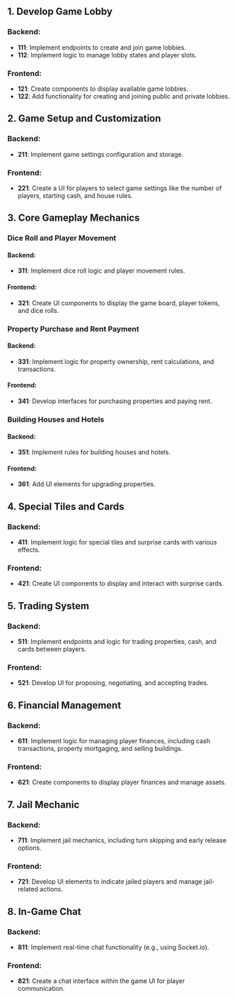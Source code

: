 ## 1. Develop Game Lobby
### Backend:
- **111**: Implement endpoints to create and join game lobbies.
- **112**: Implement logic to manage lobby states and player slots.

### Frontend:
- **121**: Create components to display available game lobbies.
- **122**: Add functionality for creating and joining public and private lobbies.

## 2. Game Setup and Customization
### Backend:
- **211**: Implement game settings configuration and storage.

### Frontend:
- **221**: Create a UI for players to select game settings like the number of players, starting cash, and house rules.

## 3. Core Gameplay Mechanics
### Dice Roll and Player Movement
#### Backend:
- **311**: Implement dice roll logic and player movement rules.

#### Frontend:
- **321**: Create UI components to display the game board, player tokens, and dice rolls.

### Property Purchase and Rent Payment
#### Backend:
- **331**: Implement logic for property ownership, rent calculations, and transactions.

#### Frontend:
- **341**: Develop interfaces for purchasing properties and paying rent.

### Building Houses and Hotels
#### Backend:
- **351**: Implement rules for building houses and hotels.

#### Frontend:
- **361**: Add UI elements for upgrading properties.

## 4. Special Tiles and Cards
### Backend:
- **411**: Implement logic for special tiles and surprise cards with various effects.

### Frontend:
- **421**: Create UI components to display and interact with surprise cards.

## 5. Trading System
### Backend:
- **511**: Implement endpoints and logic for trading properties, cash, and cards between players.

### Frontend:
- **521**: Develop UI for proposing, negotiating, and accepting trades.

## 6. Financial Management
### Backend:
- **611**: Implement logic for managing player finances, including cash transactions, property mortgaging, and selling buildings.

### Frontend:
- **621**: Create components to display player finances and manage assets.

## 7. Jail Mechanic
### Backend:
- **711**: Implement jail mechanics, including turn skipping and early release options.

### Frontend:
- **721**: Develop UI elements to indicate jailed players and manage jail-related actions.

## 8. In-Game Chat
### Backend:
- **811**: Implement real-time chat functionality (e.g., using Socket.io).

### Frontend:
- **821**: Create a chat interface within the game UI for player communication.
